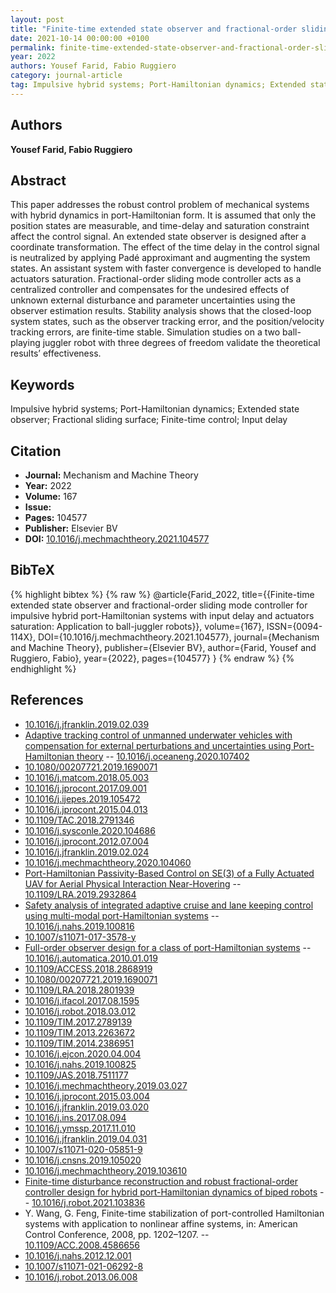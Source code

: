 ```yaml
---
layout: post
title: "Finite-time extended state observer and fractional-order sliding mode controller for impulsive hybrid port-Hamiltonian systems with input delay and actuators saturation: Application to ball-juggler robots"
date: 2021-10-14 00:00:00 +0100
permalink: finite-time-extended-state-observer-and-fractional-order-sliding-mode-controller-for-impulsive-hybrid-port-hamiltonian-systems-with-input-delay-and-actuators-saturation-application-to-ball-juggler-robots
year: 2022
authors: Yousef Farid, Fabio Ruggiero
category: journal-article
tag: Impulsive hybrid systems; Port-Hamiltonian dynamics; Extended state observer; Fractional sliding surface; Finite-time control; Input delay
---
```

 
## Authors
**Yousef Farid, Fabio Ruggiero**
 
## Abstract
This paper addresses the robust control problem of mechanical systems with hybrid dynamics in port-Hamiltonian form. It is assumed that only the position states are measurable, and time-delay and saturation constraint affect the control signal. An extended state observer is designed after a coordinate transformation. The effect of the time delay in the control signal is neutralized by applying Padé approximant and augmenting the system states. An assistant system with faster convergence is developed to handle actuators saturation. Fractional-order sliding mode controller acts as a centralized controller and compensates for the undesired effects of unknown external disturbance and parameter uncertainties using the observer estimation results. Stability analysis shows that the closed-loop system states, such as the observer tracking error, and the position/velocity tracking errors, are finite-time stable. Simulation studies on a two ball-playing juggler robot with three degrees of freedom validate the theoretical results’ effectiveness.
 
## Keywords
Impulsive hybrid systems; Port-Hamiltonian dynamics; Extended state observer; Fractional sliding surface; Finite-time control; Input delay
 
## Citation
- **Journal:** Mechanism and Machine Theory
- **Year:** 2022
- **Volume:** 167
- **Issue:** 
- **Pages:** 104577
- **Publisher:** Elsevier BV
- **DOI:** [10.1016/j.mechmachtheory.2021.104577](https://doi.org/10.1016/j.mechmachtheory.2021.104577)
 
## BibTeX
{% highlight bibtex %}
{% raw %}
@article{Farid_2022,
  title={{Finite-time extended state observer and fractional-order sliding mode controller for impulsive hybrid port-Hamiltonian systems with input delay and actuators saturation: Application to ball-juggler robots}},
  volume={167},
  ISSN={0094-114X},
  DOI={10.1016/j.mechmachtheory.2021.104577},
  journal={Mechanism and Machine Theory},
  publisher={Elsevier BV},
  author={Farid, Yousef and Ruggiero, Fabio},
  year={2022},
  pages={104577}
}
{% endraw %}
{% endhighlight %}
 
## References
- [10.1016/j.jfranklin.2019.02.039](https://doi.org/10.1016/j.jfranklin.2019.02.039)
- [Adaptive tracking control of unmanned underwater vehicles with compensation for external perturbations and uncertainties using Port-Hamiltonian theory](adaptive-tracking-control-of-unmanned-underwater-vehicles-with-compensation-for-external-perturbations-and-uncertainties-using-port-hamiltonian-theory) -- [10.1016/j.oceaneng.2020.107402](https://doi.org/10.1016/j.oceaneng.2020.107402)
- [10.1080/00207721.2019.1690071](https://doi.org/10.1080/00207721.2019.1690071)
- [10.1016/j.matcom.2018.05.003](https://doi.org/10.1016/j.matcom.2018.05.003)
- [10.1016/j.jprocont.2017.09.001](https://doi.org/10.1016/j.jprocont.2017.09.001)
- [10.1016/j.ijepes.2019.105472](https://doi.org/10.1016/j.ijepes.2019.105472)
- [10.1016/j.jprocont.2015.04.013](https://doi.org/10.1016/j.jprocont.2015.04.013)
- [10.1109/TAC.2018.2791346](https://doi.org/10.1109/TAC.2018.2791346)
- [10.1016/j.sysconle.2020.104686](https://doi.org/10.1016/j.sysconle.2020.104686)
- [10.1016/j.jprocont.2012.07.004](https://doi.org/10.1016/j.jprocont.2012.07.004)
- [10.1016/j.jfranklin.2019.02.024](https://doi.org/10.1016/j.jfranklin.2019.02.024)
- [10.1016/j.mechmachtheory.2020.104060](https://doi.org/10.1016/j.mechmachtheory.2020.104060)
- [Port-Hamiltonian Passivity-Based Control on SE(3) of a Fully Actuated UAV for Aerial Physical Interaction Near-Hovering](port-hamiltonian-passivity-based-control-on-se-3-of-a-fully-actuated-uav-for-aerial-physical-interaction-near-hovering) -- [10.1109/LRA.2019.2932864](https://doi.org/10.1109/LRA.2019.2932864)
- [Safety analysis of integrated adaptive cruise and lane keeping control using multi-modal port-Hamiltonian systems](safety-analysis-of-integrated-adaptive-cruise-and-lane-keeping-control-using-multi-modal-port-hamiltonian-systems) -- [10.1016/j.nahs.2019.100816](https://doi.org/10.1016/j.nahs.2019.100816)
- [10.1007/s11071-017-3578-y](https://doi.org/10.1007/s11071-017-3578-y)
- [Full-order observer design for a class of port-Hamiltonian systems](full-order-observer-design-for-a-class-of-port-hamiltonian-systems) -- [10.1016/j.automatica.2010.01.019](https://doi.org/10.1016/j.automatica.2010.01.019)
- [10.1109/ACCESS.2018.2868919](https://doi.org/10.1109/ACCESS.2018.2868919)
- [10.1080/00207721.2019.1690071](https://doi.org/10.1080/00207721.2019.1690071)
- [10.1109/LRA.2018.2801939](https://doi.org/10.1109/LRA.2018.2801939)
- [10.1016/j.ifacol.2017.08.1595](https://doi.org/10.1016/j.ifacol.2017.08.1595)
- [10.1016/j.robot.2018.03.012](https://doi.org/10.1016/j.robot.2018.03.012)
- [10.1109/TIM.2017.2789139](https://doi.org/10.1109/TIM.2017.2789139)
- [10.1109/TIM.2013.2263672](https://doi.org/10.1109/TIM.2013.2263672)
- [10.1109/TIM.2014.2386951](https://doi.org/10.1109/TIM.2014.2386951)
- [10.1016/j.ejcon.2020.04.004](https://doi.org/10.1016/j.ejcon.2020.04.004)
- [10.1016/j.nahs.2019.100825](https://doi.org/10.1016/j.nahs.2019.100825)
- [10.1109/JAS.2018.7511177](https://doi.org/10.1109/JAS.2018.7511177)
- [10.1016/j.mechmachtheory.2019.03.027](https://doi.org/10.1016/j.mechmachtheory.2019.03.027)
- [10.1016/j.jprocont.2015.03.004](https://doi.org/10.1016/j.jprocont.2015.03.004)
- [10.1016/j.jfranklin.2019.03.020](https://doi.org/10.1016/j.jfranklin.2019.03.020)
- [10.1016/j.ins.2017.08.094](https://doi.org/10.1016/j.ins.2017.08.094)
- [10.1016/j.ymssp.2017.11.010](https://doi.org/10.1016/j.ymssp.2017.11.010)
- [10.1016/j.jfranklin.2019.04.031](https://doi.org/10.1016/j.jfranklin.2019.04.031)
- [10.1007/s11071-020-05851-9](https://doi.org/10.1007/s11071-020-05851-9)
- [10.1016/j.cnsns.2019.105020](https://doi.org/10.1016/j.cnsns.2019.105020)
- [10.1016/j.mechmachtheory.2019.103610](https://doi.org/10.1016/j.mechmachtheory.2019.103610)
- [Finite-time disturbance reconstruction and robust fractional-order controller design for hybrid port-Hamiltonian dynamics of biped robots](finite-time-disturbance-reconstruction-and-robust-fractional-order-controller-design-for-hybrid-port-hamiltonian-dynamics-of-biped-robots) -- [10.1016/j.robot.2021.103836](https://doi.org/10.1016/j.robot.2021.103836)
- Y. Wang, G. Feng, Finite-time stabilization of port-controlled Hamiltonian systems with application to nonlinear affine systems, in: American Control Conference, 2008, pp. 1202–1207. -- [10.1109/ACC.2008.4586656](https://doi.org/10.1109/ACC.2008.4586656)
- [10.1016/j.nahs.2012.12.001](https://doi.org/10.1016/j.nahs.2012.12.001)
- [10.1007/s11071-021-06292-8](https://doi.org/10.1007/s11071-021-06292-8)
- [10.1016/j.robot.2013.06.008](https://doi.org/10.1016/j.robot.2013.06.008)

